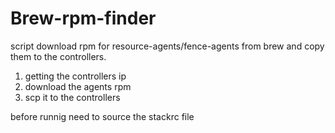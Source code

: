# Brew-rpm-finder

script download rpm for resource-agents/fence-agents from brew and copy them to the controllers.

1. getting the controllers ip
2. download the agents rpm
3. scp it to the controllers

before runnig need to source the stackrc file
